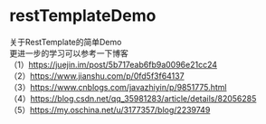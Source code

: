 # restTemplateDemo
关于RestTemplate的简单Demo  
更进一步的学习可以参考一下博客  
（1）https://juejin.im/post/5b717eab6fb9a0096e21cc24  
（2）https://www.jianshu.com/p/0fd5f3f64137  
（3）https://www.cnblogs.com/javazhiyin/p/9851775.html  
（4）https://blog.csdn.net/qq_35981283/article/details/82056285  
（5）https://my.oschina.net/u/3177357/blog/2239749
